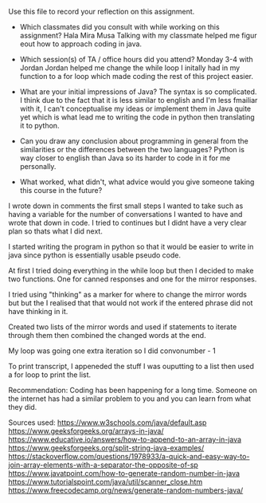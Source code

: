 Use this file to record your reflection on this assignment.

- Which classmates did you consult with while working on this assignment?
Hala
Mira
Musa
Talking with my classmate helped me figur eout how to approach coding in java.

- Which session(s) of TA / office hours did you attend?
Monday 3-4 with Jordan
Jordan helped me change the while loop I initally had in my function to a for loop which made coding the rest of this project easier.
- What are your initial impressions of Java? 
The syntax is so complicated. I think due to the fact that it is less similar to english and I'm less fmailiar with it, I can't conceptualise my ideas or implement them in Java quite yet which is what lead me to writing the code in python then translating it to python.
- Can you draw any conclusion about programming in general from the similarities or the differences between the two languages? 
Python is way closer to english than Java so its harder to code in it for me personally.
- What worked, what didn't, what advice would you give someone taking this course in the future?

I wrote down in comments the first small steps I wanted to take such as having a variable for the number of conversations I wanted to have and wrote that down in code. I tried to continues but I didnt have a very clear plan so thats what I did next.

I started writing the program in python so that it would be easier to write in java since python is essentially usable pseudo code. 

At first I tried doing everything in the while loop but then I decided to make two functions. One for canned responses and one for the mirror responses.

I tried using "thinking" as a marker for where to change the mirror words but but the I realised that that would not work if the entered phrase did not have thinking in it.

Created two lists of the mirror words and used if statements to iterate through them then combined the changed words at the end.

My loop was going one extra iteration so I did convonumber - 1

To print transcript, I appeneded the stuff I was ouputting to a list then used a for loop to print the list.

Recommendation:
Coding has been happening for a long time. Someone on the internet has had a similar problem to you and you can learn from what they did.

Sources used:
https://www.w3schools.com/java/default.asp
https://www.geeksforgeeks.org/arrays-in-java/
https://www.educative.io/answers/how-to-append-to-an-array-in-java
https://www.geeksforgeeks.org/split-string-java-examples/
https://stackoverflow.com/questions/1978933/a-quick-and-easy-way-to-join-array-elements-with-a-separator-the-opposite-of-sp
https://www.javatpoint.com/how-to-generate-random-number-in-java
https://www.tutorialspoint.com/java/util/scanner_close.htm
https://www.freecodecamp.org/news/generate-random-numbers-java/